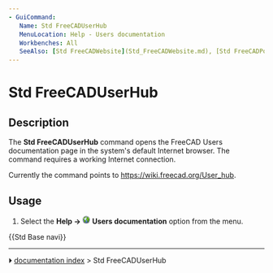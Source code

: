 ```yaml
---
- GuiCommand:
   Name: Std FreeCADUserHub
   MenuLocation: Help - Users documentation
   Workbenches: All
   SeeAlso: [Std FreeCADWebsite](Std_FreeCADWebsite.md), [Std FreeCADPowerUserHub](Std_FreeCADPowerUserHub.md), [Std FreeCADForum](Std_FreeCADForum.md), [Std FreeCADFAQ](Std_FreeCADFAQ.md)
---
```


# Std FreeCADUserHub

## Description

The **Std FreeCADUserHub** command opens the FreeCAD Users documentation page in the system\'s default Internet browser. The command requires a working Internet connection.

Currently the command points to [<https://wiki.freecad.org/User_hub>](https://wiki.freecad.org/User_hub).

## Usage

1.  Select the **Help → <img src="images/Std_FreeCADUserHub.svg" width=16px> Users documentation** option from the menu.




 {{Std Base navi}}



---
⏵ [documentation index](../README.md) > Std FreeCADUserHub
